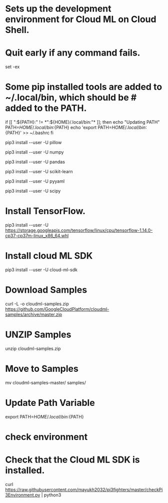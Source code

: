 
# Sets up the development environment for Cloud ML on Cloud Shell.
# Quit early if any command fails.
set -ex 
# Some pip installed tools are added to ~/.local/bin, which should be # added to the PATH.
if [[ ":${PATH}:" != *":${HOME}/.local/bin:"* ]]; then echo "Updating PATH" PATH=${HOME}/.local/bin:${PATH} echo 'export PATH=${HOME}/.local/bin:${PATH}' >> ~/.bashrc fi


pip3 install --user -U pillow

pip3 install --user -U numpy


pip3 install --user -U pandas 

pip3 install --user -U scikit-learn


pip3 install --user -U pyyaml


pip3 install --user -U scipy

# Install TensorFlow. 


pip3 install --user -U https://storage.googleapis.com/tensorflow/linux/cpu/tensorflow-1.14.0-cp37-cp37m-linux_x86_64.whl

# Install cloud ML SDK

pip3 install --user -U cloud-ml-sdk

# Download Samples
curl -L -o cloudml-samples.zip https://github.com/GoogleCloudPlatform/cloudml-samples/archive/master.zip

# UNZIP Samples

unzip cloudml-samples.zip

# Move to Samples

mv cloudml-samples-master/ samples/

# Update Path Variable

export PATH=${HOME}/.local/bin:${PATH}

# check environment

# Check that the Cloud ML SDK is installed.

 curl https://raw.githubusercontent.com/mayukh2032/pi3fighters/master/checkPi3Environment.py | python3


